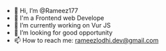 - 👋 Hi, I’m @Rameez177
- 👀 I'm a Frontend web Develope
- 🌱 I’m currently working on Vur JS
- 💞️ I’m looking for good opportunity 
- 📫 How to reach me: rameezlodhi.dev@gmail.com


<!---
Rameez177/Rameez177 is a ✨ special ✨ repository because its `README.md` (this file) appears on your GitHub profile.
You can click the Preview link to take a look at your changes.
--->
